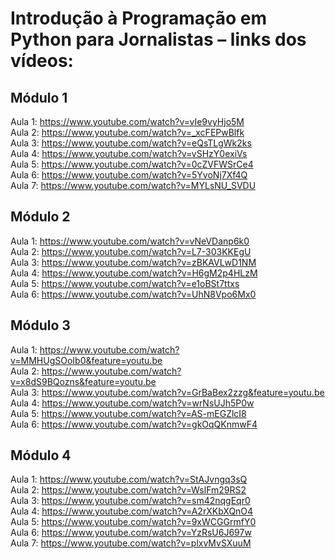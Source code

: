 # Introdução à Programação em Python para Jornalistas – links dos vídeos:

## Módulo 1

Aula 1: https://www.youtube.com/watch?v=vIe9vyHjo5M<br>
Aula 2: https://www.youtube.com/watch?v=_xcFEPwBlfk<br>
Aula 3: https://www.youtube.com/watch?v=eQsTLgWk2ks<br>
Aula 4: https://www.youtube.com/watch?v=vSHzY0exiVs<br>
Aula 5: https://www.youtube.com/watch?v=0cZVFWSrCe4<br>
Aula 6: https://www.youtube.com/watch?v=5YvoNj7Xf4Q<br>
Aula 7: https://www.youtube.com/watch?v=MYLsNU_SVDU<br>


## Módulo 2

Aula 1: https://www.youtube.com/watch?v=vNeVDanp6k0<br>
Aula 2: https://www.youtube.com/watch?v=L7-303KKEgU<br>
Aula 3: https://www.youtube.com/watch?v=zBKAVLwD1NM<br>
Aula 4: https://www.youtube.com/watch?v=H6gM2p4HLzM<br>
Aula 5: https://www.youtube.com/watch?v=e1oBSt7ttxs<br>
Aula 6: https://www.youtube.com/watch?v=UhN8Vpo6Mx0<br>


## Módulo 3

Aula 1: https://www.youtube.com/watch?v=MMHUgSOoIb0&feature=youtu.be<br>
Aula 2: https://www.youtube.com/watch?v=x8dS9BQozns&feature=youtu.be<br>
Aula 3: https://www.youtube.com/watch?v=GrBaBex2zzg&feature=youtu.be<br>
Aula 4: https://www.youtube.com/watch?v=wrNsUJh5P0w<br>
Aula 5: https://www.youtube.com/watch?v=AS-mEGZlcI8<br>
Aula 6: https://www.youtube.com/watch?v=gkOqQKnmwF4<br>


## Módulo 4

Aula 1: https://www.youtube.com/watch?v=StAJvngq3sQ<br>
Aula 2: https://www.youtube.com/watch?v=WslFm29RS2<br>
Aula 3: https://www.youtube.com/watch?v=sm42nqgEqr0<br>
Aula 4: https://www.youtube.com/watch?v=A2rXKbXQnO4<br>
Aula 5: https://www.youtube.com/watch?v=9xWCGGrmfY0<br>
Aula 6: https://www.youtube.com/watch?v=YzRsU6J697w<br>
Aula 7: https://www.youtube.com/watch?v=plxvMvSXuuM<br>